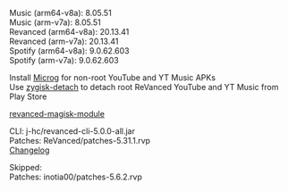 Music (arm64-v8a): 8.05.51  
Music (arm-v7a): 8.05.51  
Revanced (arm64-v8a): 20.13.41  
Revanced (arm-v7a): 20.13.41  
Spotify (arm64-v8a): 9.0.62.603  
Spotify (arm-v7a): 9.0.62.603  

Install [Microg](https://github.com/ReVanced/GmsCore/releases) for non-root YouTube and YT Music APKs  
Use [zygisk-detach](https://github.com/j-hc/zygisk-detach) to detach root ReVanced YouTube and YT Music from Play Store  

[revanced-magisk-module](https://github.com/j-hc/revanced-magisk-module)
  
CLI: j-hc/revanced-cli-5.0.0-all.jar  
Patches: ReVanced/patches-5.31.1.rvp  
[Changelog](https://github.com/ReVanced/revanced-patches/releases/tag/v5.31.1)  

Skipped:  
Patches: inotia00/patches-5.6.2.rvp                  
